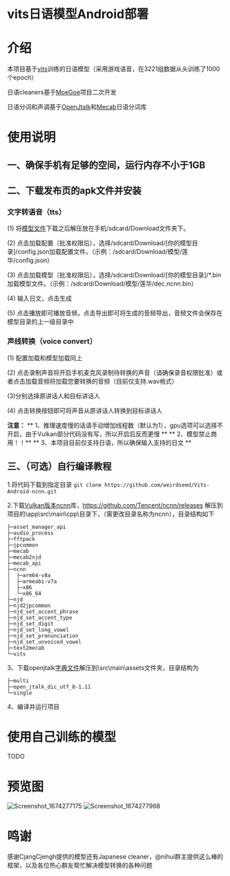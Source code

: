 # vits日语模型Android部署

# 介绍

本项目基于[vits](https://github.com/jaywalnut310/vits)训练的日语模型（采用游戏语音，在3221组数据从头训练了1000个epoch）

日语cleaners基于[MoeGoe](https://github.com/CjangCjengh/MoeGoe)项目二次开发

日语分词和声调基于[OpenJtalk](https://github.com/r9y9/open_jtalk)和[Mecab](https://github.com/taku910/mecab)日语分词库

# 使用说明
## 一、确保手机有足够的空间，运行内存不小于1GB

## 二、下载发布页的apk文件并安装

### 文字转语音（tts）
(1) 将[模型文件](https://github.com/weirdseed/Vits-Android-ncnn/releases/download/v1.2/models.zip)下载之后解压放在手机/sdcard/Download文件夹下。

(2) 点击加载配置（批准权限后），选择/sdcard/Download/[你的模型目录]/config.json加载配置文件。（示例：/sdcard/Download/模型/莲华/config.json）

(3) 点击加载模型（批准权限后），选择/sdcard/Download/[你的模型目录]/*.bin加载模型文件。（示例：/sdcard/Download/模型/莲华/dec.ncnn.bin）

(4) 输入日文，点击生成

(5) 点击播放即可播放音频，点击导出即可将生成的音频导出，音频文件会保存在模型目录的上一级目录中
  
### 声线转换（voice convert）
(1) 配置加载和模型加载同上

(2) 点击录制声音将开启手机麦克风录制待转换的声音（请确保录音权限批准）或者点击加载音频将加载您要转换的音频（目前仅支持.wav格式）

(3)分别选择原讲话人和目标讲话人

(4) 点击转换按钮即可将声音从原讲话人转换到目标讲话人

**注意：**
  ** 1、推理速度慢的话请手动增加线程数（默认为1），gpu选项可以选择不开启，由于Vulkan部分代码没有写，所以开启后反而更慢 **
  ** 2、模型禁止商用！！**
  ** 3、本项目目前仅支持日语，所以确保输入支持的日文 **

## 三、（可选）自行编译教程

1.将代码下载到指定目录
```git clone https://github.com/weirdseed/Vits-Android-ncnn.git```

2.下载[Vulkan版本ncnn](https://github.com/Tencent/ncnn/releases/download/20221128/ncnn-20221128-android-vulkan.zip)库，https://github.com/Tencent/ncnn/releases 解压到项目的\app\src\main\cpp\目录下，（需更改目录名称为ncnn），目录结构如下
```
├─asset_manager_api
├─audio_process
├─fftpack
├─jpcommon
├─mecab
├─mecab2njd
├─mecab_api
├─ncnn
│  ├─arm64-v8a
│  ├─armeabi-v7a
│  ├─x86
│  └─x86_64
├─njd
├─njd2jpcommon
├─njd_set_accent_phrase
├─njd_set_accent_type
├─njd_set_digit
├─njd_set_long_vowel
├─njd_set_pronunciation
├─njd_set_unvoiced_vowel
├─text2mecab
└─vits
```

3、下载openjtalk[字典文件](https://sourceforge.net/projects/open-jtalk/files/Dictionary/open_jtalk_dic-1.11/open_jtalk_dic_utf_8-1.11.tar.gz/download)解压到\src\main\assets文件夹，目录结构为
```
├─multi
├─open_jtalk_dic_utf_8-1.11
└─single
```

4、编译并运行项目

# 使用自己训练的模型
TODO

# 预览图

![Screenshot_1674277175](https://user-images.githubusercontent.com/57377927/213844693-ca2a5704-86b1-419f-acfb-f87505867200.png) ![Screenshot_1674277968](https://user-images.githubusercontent.com/57377927/213844708-87bb951d-3c89-4cab-98e2-b127ce28a226.png)

# 鸣谢
感谢CjangCjengh提供的模型还有Japanese cleaner，@nihui群主提供这么棒的框架，以及各位热心群友帮忙解决模型转换的各种问题
